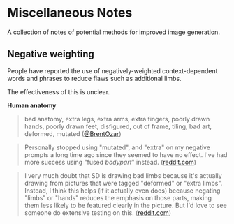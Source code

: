 # Miscellaneous Notes

A collection of notes of potential methods for improved image generation.

## Negative weighting

People have reported the use of negatively-weighted context-dependent words and phrases to reduce flaws such as additional limbs. 

The effectiveness of this is unclear.

**Human anatomy**

> bad anatomy, extra legs, extra arms, extra fingers, poorly drawn hands, poorly drawn feet, disfigured, out of frame, tiling, bad art, deformed, mutated ([@BrentOzar](https://github.com/BrentOzar/stable-diffusion/blob/766028cff9de7fe1f86f8a73f21f6c5efe09aca4/docs/features/PROMPTS.md))

> Personally stopped using "mutated", and "extra" on my negative prompts a long time ago since they seemed to have no effect. I've had more success using "fused _bodypart_" instead. ([reddit.com](https://www.reddit.com/r/StableDiffusion/comments/xsrxhl/negative_prompt_is_just_as_important_as_the_main/))

> I very much doubt that SD is drawing bad limbs because it's actually drawing from pictures that were tagged "deformed" or "extra limbs". Instead, I think this helps (if it actually even does) because negating "limbs" or "hands" reduces the emphasis on those parts, making them less likely to be featured clearly in the picture. But I'd love to see someone do extensive testing on this. ([reddit.com](https://www.reddit.com/r/StableDiffusion/comments/xsrxhl/negative_prompt_is_just_as_important_as_the_main/))